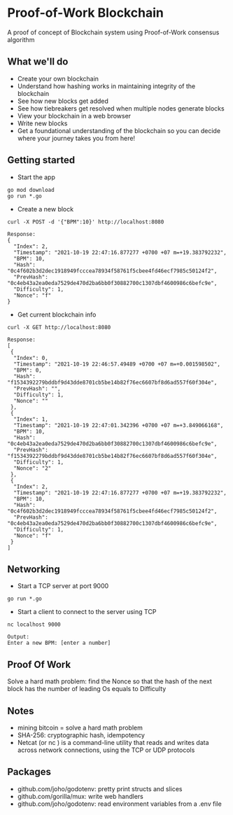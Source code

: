 # Proof-of-Work Blockchain
A proof of concept of Blockchain system using Proof-of-Work consensus algorithm

## What we'll do
- Create your own blockchain
- Understand how hashing works in maintaining integrity of the blockchain
- See how new blocks get added
- See how tiebreakers get resolved when multiple nodes generate blocks
- View your blockchain in a web browser
- Write new blocks
- Get a foundational understanding of the blockchain so you can decide where your journey takes you from here!

## Getting started
- Start the app
```
go mod download
go run *.go
```

- Create a new block
```
curl -X POST -d '{"BPM":10}' http://localhost:8080

Response:
{
  "Index": 2,
  "Timestamp": "2021-10-19 22:47:16.877277 +0700 +07 m=+19.383792232",
  "BPM": 10,
  "Hash": "0c4f602b3d2dec1918949fcccea78934f58761f5cbee4fd46ecf7985c50124f2",
  "PrevHash": "0c4eb43a2ea0eda7529de470d2ba6bb0f30882700c1307dbf4600986c6befc9e",
  "Difficulty": 1,
  "Nonce": "f"
}
```

- Get current blockchain info
```
curl -X GET http://localhost:8080

Response:
[
 {
  "Index": 0,
  "Timestamp": "2021-10-19 22:46:57.49489 +0700 +07 m=+0.001598502",
  "BPM": 0,
  "Hash": "f1534392279bddbf9d43dde8701cb5be14b82f76ec6607bf8d6ad557f60f304e",
  "PrevHash": "",
  "Difficulty": 1,
  "Nonce": ""
 },
 {
  "Index": 1,
  "Timestamp": "2021-10-19 22:47:01.342396 +0700 +07 m=+3.849066168",
  "BPM": 10,
  "Hash": "0c4eb43a2ea0eda7529de470d2ba6bb0f30882700c1307dbf4600986c6befc9e",
  "PrevHash": "f1534392279bddbf9d43dde8701cb5be14b82f76ec6607bf8d6ad557f60f304e",
  "Difficulty": 1,
  "Nonce": "2"
 },
 {
  "Index": 2,
  "Timestamp": "2021-10-19 22:47:16.877277 +0700 +07 m=+19.383792232",
  "BPM": 10,
  "Hash": "0c4f602b3d2dec1918949fcccea78934f58761f5cbee4fd46ecf7985c50124f2",
  "PrevHash": "0c4eb43a2ea0eda7529de470d2ba6bb0f30882700c1307dbf4600986c6befc9e",
  "Difficulty": 1,
  "Nonce": "f"
 }
]
```

## Networking
- Start a TCP server at port 9000
```
go run *.go 
```
- Start a client to connect to the server using TCP
```
nc localhost 9000

Output:
Enter a new BPM: [enter a number]
```

## Proof Of Work
Solve a hard math problem: find the Nonce so that the hash of the next block has the number of leading Os equals to Difficulty

## Notes
- mining bitcoin = solve a hard math problem
- SHA-256: cryptographic hash, idempotency
- Netcat (or nc ) is a command-line utility that reads and writes data across network connections, using the TCP or UDP protocols

## Packages
- github.com/joho/godotenv: pretty print structs and slices
- github.com/gorilla/mux: write web handlers
- github.com/joho/godotenv: read environment variables from a .env file

